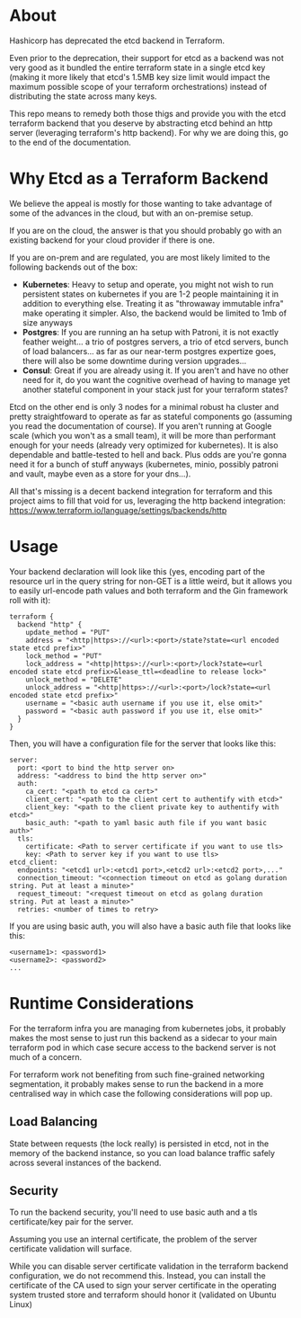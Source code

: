 # About

Hashicorp has deprecated the etcd backend in Terraform.

Even prior to the deprecation, their support for etcd as a backend was not very good as it bundled the entire terraform state in a single etcd key (making it more likely that etcd's 1.5MB key size limit would impact the maximum possible scope of your terraform orchestrations) instead of distributing the state across many keys.

This repo means to remedy both those thigs and provide you with the etcd terraform backend that you deserve by abstracting etcd behind an http server (leveraging terraform's http backend). For why we are doing this, go to the end of the documentation.

# Why Etcd as a Terraform Backend

We believe the appeal is mostly for those wanting to take advantage of some of the advances in the cloud, but with an on-premise setup.

If you are on the cloud, the answer is that you should probably go with an existing backend for your cloud provider if there is one.

If you are on-prem and are regulated, you are most likely limited to the following backends out of the box:
- **Kubernetes**: Heavy to setup and operate, you might not wish to run persistent states on kubernetes if you are 1-2 people maintaining it in addition to everything else. Treating it as "throwaway immutable infra" make operating it simpler. Also, the backend would be limited to 1mb of size anyways
- **Postgres**: If you are running an ha setup with Patroni, it is not exactly feather weight... a trio of postgres servers, a trio of etcd servers, bunch of load balancers... as far as our near-term postgres expertize goes, there will also be some downtime during version upgrades...
- **Consul**: Great if you are already using it. If you aren't and have no other need for it, do you want the cognitive overhead of having to manage yet another stateful component in your stack just for your terraform states?

Etcd on the other end is only 3 nodes for a minimal robust ha cluster and pretty straightfoward to operate as far as stateful components go (assuming you read the documentation of course). If you aren't running at Google scale (which you won't as a small team), it will be more than performant enough for your needs (already very optimized for kubernetes). It is also dependable and battle-tested to hell and back. Plus odds are you're gonna need it for a bunch of stuff anyways (kubernetes, minio, possibly patroni and vault, maybe even as a store for your dns...).

All that's missing is a decent backend integration for terraform and this project aims to fill that void for us, leveraging the http backend integration: https://www.terraform.io/language/settings/backends/http

# Usage

Your backend declaration will look like this (yes, encoding part of the resource url in the query string for non-GET is a little weird, but it allows you to easily url-encode path values and both terraform and the Gin framework roll with it):

```
terraform {
  backend "http" {
    update_method = "PUT"
    address = "<http|https>://<url>:<port>/state?state=<url encoded state etcd prefix>"
    lock_method = "PUT"
    lock_address = "<http|https>://<url>:<port>/lock?state=<url encoded state etcd prefix>&lease_ttl=<deadline to release lock>"
    unlock_method = "DELETE"
    unlock_address = "<http|https>://<url>:<port>/lock?state=<url encoded state etcd prefix>"
    username = "<basic auth username if you use it, else omit>"
    password = "<basic auth password if you use it, else omit>"
  }
}
```

Then, you will have a configuration file for the server that looks like this:

```
server:
  port: <port to bind the http server on>
  address: "<address to bind the http server on>"
  auth:
    ca_cert: "<path to etcd ca cert>"
    client_cert: "<path to the client cert to authentify with etcd>"
    client_key: "<path to the client private key to authentify with etcd>"
    basic_auth: "<path to yaml basic auth file if you want basic auth>"
  tls:
    certificate: <Path to server certificate if you want to use tls>
    key: <Path to server key if you want to use tls>
etcd_client:
  endpoints: "<etcd1 url>:<etcd1 port>,<etcd2 url>:<etcd2 port>,..."
  connection_timeout: "<connection timeout on etcd as golang duration string. Put at least a minute>"
  request_timeout: "<request timeout on etcd as golang duration string. Put at least a minute>"
  retries: <number of times to retry>
```

If you are using basic auth, you will also have a basic auth file that looks like this:

```
<username1>: <password1>
<username2>: <password2>
...
```

# Runtime Considerations

For the terraform infra you are managing from kubernetes jobs, it probably makes the most sense to just run this backend as a sidecar to your main terraform pod in which case secure access to the backend server is not much of a concern.

For terraform work not benefiting from such fine-grained networking segmentation, it probably makes sense to run the backend in a more centralised way in which case the following considerations will pop up.

## Load Balancing

State between requests (the lock really) is persisted in etcd, not in the memory of the backend instance, so you can load balance traffic safely across several instances of the backend.

## Security

To run the backend security, you'll need to use basic auth and a tls certificate/key pair for the server.

Assuming you use an internal certificate, the problem of the server certificate validation will surface.

While you can disable server certificate validation in the terraform backend configuration, we do not recommend this. Instead, you can install the certificate of the CA used to sign your server certificate in the operating system trusted store and terraform should honor it (validated on Ubuntu Linux)